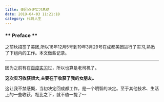 ```yaml
---
title: 美团点评实习总结
date: 2019-04-03 11:21:18
category: 代码人生 
---
```


### ** Preface **

之前秋招签了美团,所以18年12月5号到19年3月29号在成都美团进行了实习,熟悉了下组内的工作。本文做些记录。

**********************

因为之前有在[百度实习](http://www.sail.name/2018/10/28/Baidu-internship/)过，所以也算是老司机了。


**<span class="under0"> 这次实习收获很大,主要在于收获了我的女朋友。</span>** 

这让我不禁感慨，当初决定回成都工作，是一个明智的决定。至于其他技术、生活上的一些收获，相比之下，就不值一提了～

